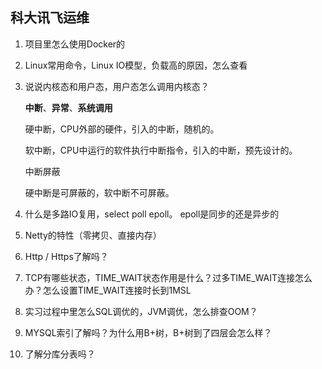 ## 科大讯飞运维

1. 项目里怎么使用Docker的

2. Linux常用命令，Linux IO模型，负载高的原因，怎么查看

3. 说说内核态和用户态，用户态怎么调用内核态？

   **中断**、**异常**、**系统调用**

   硬中断，CPU外部的硬件，引入的中断，随机的。

   软中断，CPU中运行的软件执行中断指令，引入的中断，预先设计的。

   中断屏蔽

   硬中断是可屏蔽的，软中断不可屏蔽。

   

4. 什么是多路IO复用，select poll epoll。 epoll是同步的还是异步的

5. Netty的特性（零拷贝、直接内存）

6. Http / Https了解吗？

7. TCP有哪些状态，TIME_WAIT状态作用是什么？过多TIME_WAIT连接怎么办？怎么设置TIME_WAIT连接时长到1MSL

8. 实习过程中里怎么SQL调优的，JVM调优，怎么排查OOM？

9. MYSQL索引了解吗？为什么用B+树，B+树到了四层会怎么样？

10. 了解分库分表吗？